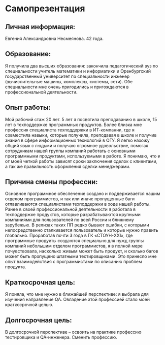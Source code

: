 # Самопрезентация 
## Личная информация:
Евгения Александровна Несмеянова. 42 года. 
## Образование:
Я получила два высших образования: закончила педагогический вуз по специальности учитель математики и информатики и Оренбургский государственный университет по специальности инженер (вычислительные машины, комплексы, системы, сети). Обе специальности мне очень пригодились и пригождаются в профессиональной деятельности. 
## Опыт работы:
Мой рабочий стаж 20 лет. 5 лет я посвятила преподаванию в школе, 15 лет в техподдержке программных продуктов. Более близка мне профессия специалиста техподдержки в ИТ-компании, где я совместила навыки, которые получила, преподавая в школе и получив знания в сфере информационных технологий в ОГУ. Я легко нахожу общий язык с людьми и получаю огромное удовольствие, помогая сотрудникам нашей группы компаний работать с основными программными продуктами, используемыми в работе. Я понимаю, что и от моей четкой работы зависят сроки заключения сделок с клиентами, а так же правильность оформления сделки менеджерами. 
## Причина смены профессии:
Основное программное обеспечение создано и поддерживается нашим отделом программистов, и так или иначе пропущенные баги отлавливаются специалистами техподдержки в ходе нашей работы. Ранее в своей профессиональной деятельности я работала в техподдержке продуктов, которые разрабатываются крупными компаниями для пользователей по всей России и ближнему зарубежью. В релизах таких ПП редко бывают ошибки, с которыми непосредственно сталкивается пользователь и которые нужно править глобально. Проработав почти 3 года в ГК «СТОУН-XXI», где программные продукты создаются специально для нужд группы компаний небольшим отделом программистов, я в полной мере почувствовала, насколько живым может быть продукт, и сколько багов может быть пропущено штатными тестировщиками. Это принесло мне опыт взаимодействия с программистами по описанию проблем продукта.
## Краткосрочная цель:
Я поняла, что мне нужно в ближайшей перспективе: я выбрала для изучения направление QA. Овладение этой профессией стало моей краткосрочной целью. 
## Долгосрочная цель:
В долгосрочной перспективе – освоить на практике профессию тестировщика и QA-инженера. Сменить профессию.

